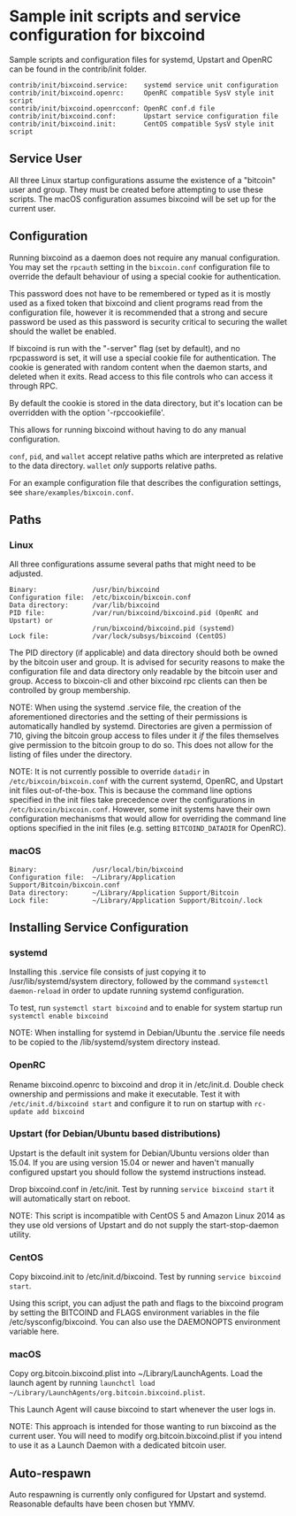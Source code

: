 Sample init scripts and service configuration for bixcoind
==========================================================

Sample scripts and configuration files for systemd, Upstart and OpenRC
can be found in the contrib/init folder.

    contrib/init/bixcoind.service:    systemd service unit configuration
    contrib/init/bixcoind.openrc:     OpenRC compatible SysV style init script
    contrib/init/bixcoind.openrcconf: OpenRC conf.d file
    contrib/init/bixcoind.conf:       Upstart service configuration file
    contrib/init/bixcoind.init:       CentOS compatible SysV style init script

Service User
---------------------------------

All three Linux startup configurations assume the existence of a "bitcoin" user
and group.  They must be created before attempting to use these scripts.
The macOS configuration assumes bixcoind will be set up for the current user.

Configuration
---------------------------------

Running bixcoind as a daemon does not require any manual configuration. You may
set the `rpcauth` setting in the `bixcoin.conf` configuration file to override
the default behaviour of using a special cookie for authentication.

This password does not have to be remembered or typed as it is mostly used
as a fixed token that bixcoind and client programs read from the configuration
file, however it is recommended that a strong and secure password be used
as this password is security critical to securing the wallet should the
wallet be enabled.

If bixcoind is run with the "-server" flag (set by default), and no rpcpassword is set,
it will use a special cookie file for authentication. The cookie is generated with random
content when the daemon starts, and deleted when it exits. Read access to this file
controls who can access it through RPC.

By default the cookie is stored in the data directory, but it's location can be overridden
with the option '-rpccookiefile'.

This allows for running bixcoind without having to do any manual configuration.

`conf`, `pid`, and `wallet` accept relative paths which are interpreted as
relative to the data directory. `wallet` *only* supports relative paths.

For an example configuration file that describes the configuration settings,
see `share/examples/bixcoin.conf`.

Paths
---------------------------------

### Linux

All three configurations assume several paths that might need to be adjusted.

    Binary:              /usr/bin/bixcoind
    Configuration file:  /etc/bixcoin/bixcoin.conf
    Data directory:      /var/lib/bixcoind
    PID file:            /var/run/bixcoind/bixcoind.pid (OpenRC and Upstart) or
                         /run/bixcoind/bixcoind.pid (systemd)
    Lock file:           /var/lock/subsys/bixcoind (CentOS)

The PID directory (if applicable) and data directory should both be owned by the
bitcoin user and group. It is advised for security reasons to make the
configuration file and data directory only readable by the bitcoin user and
group. Access to bixcoin-cli and other bixcoind rpc clients can then be
controlled by group membership.

NOTE: When using the systemd .service file, the creation of the aforementioned
directories and the setting of their permissions is automatically handled by
systemd. Directories are given a permission of 710, giving the bitcoin group
access to files under it _if_ the files themselves give permission to the
bitcoin group to do so. This does not allow
for the listing of files under the directory.

NOTE: It is not currently possible to override `datadir` in
`/etc/bixcoin/bixcoin.conf` with the current systemd, OpenRC, and Upstart init
files out-of-the-box. This is because the command line options specified in the
init files take precedence over the configurations in
`/etc/bixcoin/bixcoin.conf`. However, some init systems have their own
configuration mechanisms that would allow for overriding the command line
options specified in the init files (e.g. setting `BITCOIND_DATADIR` for
OpenRC).

### macOS

    Binary:              /usr/local/bin/bixcoind
    Configuration file:  ~/Library/Application Support/Bitcoin/bixcoin.conf
    Data directory:      ~/Library/Application Support/Bitcoin
    Lock file:           ~/Library/Application Support/Bitcoin/.lock

Installing Service Configuration
-----------------------------------

### systemd

Installing this .service file consists of just copying it to
/usr/lib/systemd/system directory, followed by the command
`systemctl daemon-reload` in order to update running systemd configuration.

To test, run `systemctl start bixcoind` and to enable for system startup run
`systemctl enable bixcoind`

NOTE: When installing for systemd in Debian/Ubuntu the .service file needs to be copied to the /lib/systemd/system directory instead.

### OpenRC

Rename bixcoind.openrc to bixcoind and drop it in /etc/init.d.  Double
check ownership and permissions and make it executable.  Test it with
`/etc/init.d/bixcoind start` and configure it to run on startup with
`rc-update add bixcoind`

### Upstart (for Debian/Ubuntu based distributions)

Upstart is the default init system for Debian/Ubuntu versions older than 15.04. If you are using version 15.04 or newer and haven't manually configured upstart you should follow the systemd instructions instead.

Drop bixcoind.conf in /etc/init.  Test by running `service bixcoind start`
it will automatically start on reboot.

NOTE: This script is incompatible with CentOS 5 and Amazon Linux 2014 as they
use old versions of Upstart and do not supply the start-stop-daemon utility.

### CentOS

Copy bixcoind.init to /etc/init.d/bixcoind. Test by running `service bixcoind start`.

Using this script, you can adjust the path and flags to the bixcoind program by
setting the BITCOIND and FLAGS environment variables in the file
/etc/sysconfig/bixcoind. You can also use the DAEMONOPTS environment variable here.

### macOS

Copy org.bitcoin.bixcoind.plist into ~/Library/LaunchAgents. Load the launch agent by
running `launchctl load ~/Library/LaunchAgents/org.bitcoin.bixcoind.plist`.

This Launch Agent will cause bixcoind to start whenever the user logs in.

NOTE: This approach is intended for those wanting to run bixcoind as the current user.
You will need to modify org.bitcoin.bixcoind.plist if you intend to use it as a
Launch Daemon with a dedicated bitcoin user.

Auto-respawn
-----------------------------------

Auto respawning is currently only configured for Upstart and systemd.
Reasonable defaults have been chosen but YMMV.
